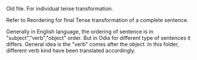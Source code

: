 Old file. For individual tense transformation. 

Refer to Reordering for final Tense transformation of a complete sentence.


Generally in English language, the ordering of sentence is in "subject","verb","object" order. But in Odia for different type of sentences it differs.
General idea is the "verb" comes after the object.
In this folder, different verb kind have been translated accordingly.
